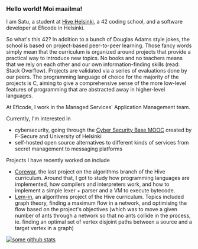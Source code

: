 ### Hello world! Moi maailma!

I am Satu, a student at [Hive Helsinki](https://hive.fi), a 42 coding school, and a software developer at Eficode in Helsinki.

So what's this 42? In addition to a bunch of Douglas Adams style jokes, the school is based on project-based peer-to-peer learning. Those fancy words simply mean that the curriculum is organized around projects that provide a practical way to introduce new topics. No books and no teachers means that we rely on each other and our own information-finding skills (read: Stack Overflow). Projects are validated via a series of evaluations done by our peers. The programming language of choice for the majority of the projects is C, aiming to give a comprehensive sense of the more low-level features of programming that are abstracted away in higher-level languages.

At Eficode, I work in the Managed Services' Application Management team.

Currently, I'm interested in
- cybersecurity, going through the [Cyber Security Base MOOC](https://cybersecuritybase.mooc.fi/) created by F-Secure and University of Helsinki
- self-hosted open source alternatives to different kinds of services from secret management to messaging platforms 

Projects I have recently worked on include
- [Corewar](https://www.github.com/juliuskoskela/corewar), the last project on the algorithms branch of the Hive curriculum. Around that, I got to study how programming languages are implemented, how compilers and interpreters work, and how to implement a simple lexer + parser and a VM to execute bytecode.
- [Lem-in](https://www.github.com/satukoskinen/lem_in), an algorithms project of the Hive curriculum. Topics included graph theory, finding a maximum flow in a network, and optimising the flow based on the project's objectives (which was to move a given number of ants through a network so that no ants collide in the process, ie. finding an optimal set of vertex disjoint paths between a source and a target vertex in a graph)

[![some github stats](https://github-readme-stats.vercel.app/api?username=satukoskinen&theme=dark&show_icons=true)](https://github.com/anuraghazra/github-readme-stats)

<!--
**satukoskinen/satukoskinen** is a ✨ _special_ ✨ repository because its `README.md` (this file) appears on your GitHub profile.

Here are some ideas to get you started:

- 🔭 I’m currently working on ...
- 🌱 I’m currently learning ...
- 👯 I’m looking to collaborate on ...
- 🤔 I’m looking for help with ...
- 💬 Ask me about ...
- 📫 How to reach me: ...
- 😄 Pronouns: ...
- ⚡ Fun fact: ...
-->
